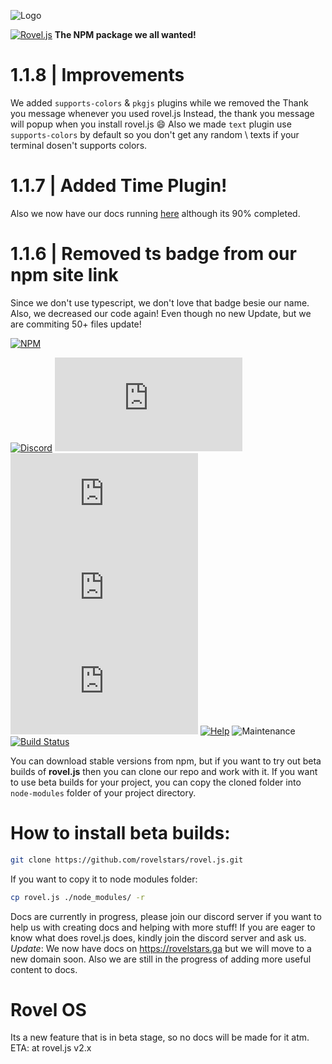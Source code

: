 ![Logo](https://cdn.discordapp.com/attachments/775220204699385886/800004524718424074/Screenshot_20210116-1940022.png)

[![Rovel.js](https://img.shields.io/static/v1?label=rovel&message=js&color=red&style=for-the-badge&logo=npm)](https://npmjs.com/package/rovel.js) **The NPM package we all wanted!**

# 1.1.8 | Improvements
We added `supports-colors` & `pkgjs` plugins while we removed the Thank you message whenever you used rovel.js
Instead, the thank you message will popup when you install rovel.js :smile:
Also we made `text` plugin use `supports-colors` by default so you don't get any random \ texts if your terminal dosen't supports colors.

# 1.1.7 | Added Time Plugin!
Also we now have our docs running [here](https://rovelstars.ga) although its 90% completed.

# 1.1.6 | Removed ts badge from our npm site link
Since we don't use typescript, we don't love that badge besie our name. Also, we decreased our code again!
Even though no new Update, but we are commiting 50+ files update!

[![NPM](https://nodei.co/npm/rovel.js.png?downloads=true&downloadRank=true&stars=true)](https://nodei.co/npm/rovel.js/)

[![Discord](https://img.shields.io/discord/602906543356379156?color=%237289da&label=chat%20with%20us&logo=discord&style=for-the-badge)](https://discord.gg/953XCpHbKF)
[![Version](https://img.shields.io/npm/v/rovel.js?color=red&label=rovel.js&style=for-the-badge)](https://npmjs.com/package/rovel.js)
[![Downloads](https://img.shields.io/npm/dm/rovel.js?color=red&label=rovel.js%20downloads&logo=npm&style=for-the-badge)](https://registry.npmjs.org/rovel.js/-/rovel.js-1.1.1.tgz)
[![License](https://img.shields.io/npm/l/rovel.js?style=for-the-badge)](https://npmjs.com/package/rovel.js)
![Lines of code](https://img.shields.io/tokei/lines/github/rovelstars/rovel.js?logo=github&style=for-the-badge)
[![Help](http://img.shields.io/static/v1?label=roveljs&message=looking%20for%20maintainers%20and%20testers&color=yellow&style=for-the-badge&logo=discord)](https://discord.gg/953XCpHbKF)
![Maintenance](https://img.shields.io/maintenance/yes/2025?label=rovel.js%20maintained%3F&style=for-the-badge)
[![Build Status](https://img.shields.io/github/workflow/status/sayantan300/rovel.js/Node.js%20CI?label=nodejs%20build&logo=github&style=for-the-badge)](https://github.com/rovelstars/rovel.js)

You can download stable versions from npm, but if you want to try out beta builds of **rovel.js** then you can clone our repo and work with it. If you want to use beta builds for your project, you can copy the cloned folder into `node-modules` folder of your project directory.

# How to install beta builds:
```bash
git clone https://github.com/rovelstars/rovel.js.git
```
If you want to copy it to node modules folder:
```bash
cp rovel.js ./node_modules/ -r
```


Docs are currently in progress, please join our discord server if you want to help us with creating docs and helping with more stuff!
 If you are eager to know what does rovel.js does, kindly join the discord server and ask us.
*Update*: We now have docs on https://rovelstars.ga but we will move to a new domain soon. Also we are still in the progress of adding more useful content to docs.

# Rovel OS
Its a new feature that is in beta stage, so no docs will be made for it atm. ETA: at rovel.js v2.x

